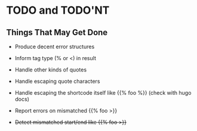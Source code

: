 # TODO and TODO'NT

## Things That May Get Done

* Produce decent error structures
* Inform tag type (% or <) in result
* Handle other kinds of quotes
* Handle escaping quote characters
* Handle escaping the shortcode itself like \{{% foo %}} (check with hugo docs)
* Report errors on mismatched {{% foo >}}

* ~~Detect mismatched start/end like {{% foo >}}~~ 
